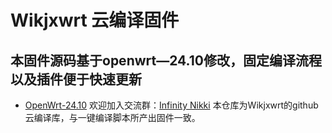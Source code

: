 # Wikjxwrt 云编译固件

## 本固件源码基于openwrt—24.10修改，固定编译流程以及插件便于快速更新
- [OpenWrt-24.10]([https://github.com/openwrt/openwrt](https://github.com/openwrt/openwrt/tree/openwrt-24.10))
欢迎加入交流群：[Infinity Nikki](https://t.me/+xqUr1lp9FD0xZDM1)
本仓库为Wikjxwrt的github云编译库，与一键编译脚本所产出固件一致。
